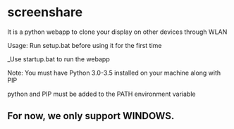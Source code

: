 # screenshare
It is a python webapp to clone your display on other devices through WLAN

Usage:
Run setup.bat before using it for the first time

_Use startup.bat to run the webapp

Note:
You must have Python 3.0-3.5 installed on your machine along with PIP

python and PIP must be added to the PATH environment variable

## For now, we only support WINDOWS. 
